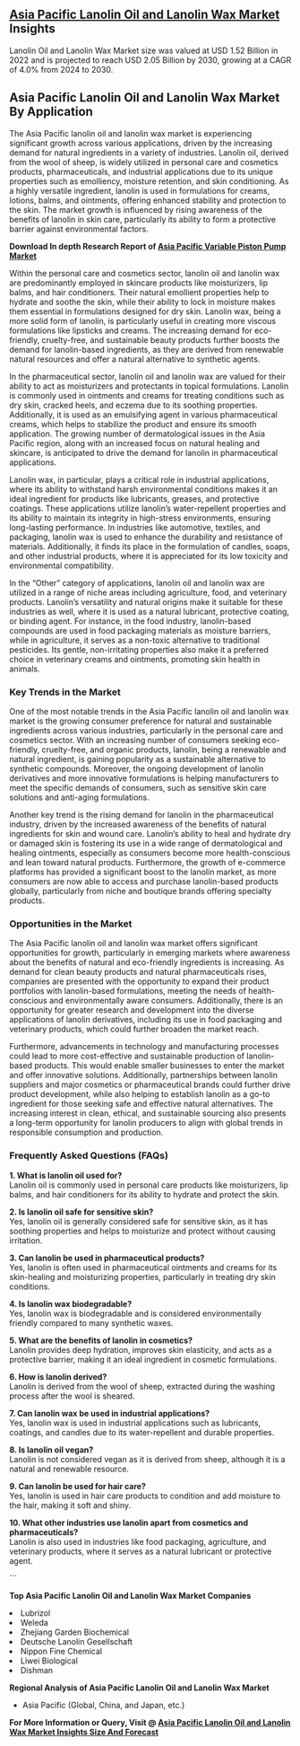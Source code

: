 <h2><a href="https://www.verifiedmarketreports.com/download-sample/?rid=46600&amp;utm_source=Github-Feb&amp;utm_medium=225" target="_blank">Asia Pacific Lanolin Oil and Lanolin Wax Market</a> Insights</h2><p>Lanolin Oil and Lanolin Wax Market size was valued at USD 1.52 Billion in 2022 and is projected to reach USD 2.05 Billion by 2030, growing at a CAGR of 4.0% from 2024 to 2030.</p><p><h2>Asia Pacific Lanolin Oil and Lanolin Wax Market By Application</h2> <p>The Asia Pacific lanolin oil and lanolin wax market is experiencing significant growth across various applications, driven by the increasing demand for natural ingredients in a variety of industries. Lanolin oil, derived from the wool of sheep, is widely utilized in personal care and cosmetics products, pharmaceuticals, and industrial applications due to its unique properties such as emolliency, moisture retention, and skin conditioning. As a highly versatile ingredient, lanolin is used in formulations for creams, lotions, balms, and ointments, offering enhanced stability and protection to the skin. The market growth is influenced by rising awareness of the benefits of lanolin in skin care, particularly its ability to form a protective barrier against environmental factors. <p><strong>Download In depth Research Report of <a href="https://www.verifiedmarketreports.com/download-sample/?rid=236118&amp;utm_source=Pulse-Dec&amp;utm_medium=225" target="_blank">Asia Pacific Variable Piston Pump Market</a></strong></p></p> <p>Within the personal care and cosmetics sector, lanolin oil and lanolin wax are predominantly employed in skincare products like moisturizers, lip balms, and hair conditioners. Their natural emollient properties help to hydrate and soothe the skin, while their ability to lock in moisture makes them essential in formulations designed for dry skin. Lanolin wax, being a more solid form of lanolin, is particularly useful in creating more viscous formulations like lipsticks and creams. The increasing demand for eco-friendly, cruelty-free, and sustainable beauty products further boosts the demand for lanolin-based ingredients, as they are derived from renewable natural resources and offer a natural alternative to synthetic agents.</p> <p>In the pharmaceutical sector, lanolin oil and lanolin wax are valued for their ability to act as moisturizers and protectants in topical formulations. Lanolin is commonly used in ointments and creams for treating conditions such as dry skin, cracked heels, and eczema due to its soothing properties. Additionally, it is used as an emulsifying agent in various pharmaceutical creams, which helps to stabilize the product and ensure its smooth application. The growing number of dermatological issues in the Asia Pacific region, along with an increased focus on natural healing and skincare, is anticipated to drive the demand for lanolin in pharmaceutical applications.</p> <p>Lanolin wax, in particular, plays a critical role in industrial applications, where its ability to withstand harsh environmental conditions makes it an ideal ingredient for products like lubricants, greases, and protective coatings. These applications utilize lanolin’s water-repellent properties and its ability to maintain its integrity in high-stress environments, ensuring long-lasting performance. In industries like automotive, textiles, and packaging, lanolin wax is used to enhance the durability and resistance of materials. Additionally, it finds its place in the formulation of candles, soaps, and other industrial products, where it is appreciated for its low toxicity and environmental compatibility.</p> <p>In the “Other” category of applications, lanolin oil and lanolin wax are utilized in a range of niche areas including agriculture, food, and veterinary products. Lanolin’s versatility and natural origins make it suitable for these industries as well, where it is used as a natural lubricant, protective coating, or binding agent. For instance, in the food industry, lanolin-based compounds are used in food packaging materials as moisture barriers, while in agriculture, it serves as a non-toxic alternative to traditional pesticides. Its gentle, non-irritating properties also make it a preferred choice in veterinary creams and ointments, promoting skin health in animals.</p> <h3>Key Trends in the Market</h3> <p>One of the most notable trends in the Asia Pacific lanolin oil and lanolin wax market is the growing consumer preference for natural and sustainable ingredients across various industries, particularly in the personal care and cosmetics sector. With an increasing number of consumers seeking eco-friendly, cruelty-free, and organic products, lanolin, being a renewable and natural ingredient, is gaining popularity as a sustainable alternative to synthetic compounds. Moreover, the ongoing development of lanolin derivatives and more innovative formulations is helping manufacturers to meet the specific demands of consumers, such as sensitive skin care solutions and anti-aging formulations.</p> <p>Another key trend is the rising demand for lanolin in the pharmaceutical industry, driven by the increased awareness of the benefits of natural ingredients for skin and wound care. Lanolin’s ability to heal and hydrate dry or damaged skin is fostering its use in a wide range of dermatological and healing ointments, especially as consumers become more health-conscious and lean toward natural products. Furthermore, the growth of e-commerce platforms has provided a significant boost to the lanolin market, as more consumers are now able to access and purchase lanolin-based products globally, particularly from niche and boutique brands offering specialty products.</p> <h3>Opportunities in the Market</h3> <p>The Asia Pacific lanolin oil and lanolin wax market offers significant opportunities for growth, particularly in emerging markets where awareness about the benefits of natural and eco-friendly ingredients is increasing. As demand for clean beauty products and natural pharmaceuticals rises, companies are presented with the opportunity to expand their product portfolios with lanolin-based formulations, meeting the needs of health-conscious and environmentally aware consumers. Additionally, there is an opportunity for greater research and development into the diverse applications of lanolin derivatives, including its use in food packaging and veterinary products, which could further broaden the market reach.</p> <p>Furthermore, advancements in technology and manufacturing processes could lead to more cost-effective and sustainable production of lanolin-based products. This would enable smaller businesses to enter the market and offer innovative solutions. Additionally, partnerships between lanolin suppliers and major cosmetics or pharmaceutical brands could further drive product development, while also helping to establish lanolin as a go-to ingredient for those seeking safe and effective natural alternatives. The increasing interest in clean, ethical, and sustainable sourcing also presents a long-term opportunity for lanolin producers to align with global trends in responsible consumption and production.</p> <h3>Frequently Asked Questions (FAQs)</h3> <p><strong>1. What is lanolin oil used for?</strong><br>Lanolin oil is commonly used in personal care products like moisturizers, lip balms, and hair conditioners for its ability to hydrate and protect the skin.</p> <p><strong>2. Is lanolin oil safe for sensitive skin?</strong><br>Yes, lanolin oil is generally considered safe for sensitive skin, as it has soothing properties and helps to moisturize and protect without causing irritation.</p> <p><strong>3. Can lanolin be used in pharmaceutical products?</strong><br>Yes, lanolin is often used in pharmaceutical ointments and creams for its skin-healing and moisturizing properties, particularly in treating dry skin conditions.</p> <p><strong>4. Is lanolin wax biodegradable?</strong><br>Yes, lanolin wax is biodegradable and is considered environmentally friendly compared to many synthetic waxes.</p> <p><strong>5. What are the benefits of lanolin in cosmetics?</strong><br>Lanolin provides deep hydration, improves skin elasticity, and acts as a protective barrier, making it an ideal ingredient in cosmetic formulations.</p> <p><strong>6. How is lanolin derived?</strong><br>Lanolin is derived from the wool of sheep, extracted during the washing process after the wool is sheared.</p> <p><strong>7. Can lanolin wax be used in industrial applications?</strong><br>Yes, lanolin wax is used in industrial applications such as lubricants, coatings, and candles due to its water-repellent and durable properties.</p> <p><strong>8. Is lanolin oil vegan?</strong><br>Lanolin is not considered vegan as it is derived from sheep, although it is a natural and renewable resource.</p> <p><strong>9. Can lanolin be used for hair care?</strong><br>Yes, lanolin is used in hair care products to condition and add moisture to the hair, making it soft and shiny.</p> <p><strong>10. What other industries use lanolin apart from cosmetics and pharmaceuticals?</strong><br>Lanolin is also used in industries like food packaging, agriculture, and veterinary products, where it serves as a natural lubricant or protective agent.</p> ```</p><p><strong>Top Asia Pacific Lanolin Oil and Lanolin Wax Market Companies</strong></p><div data-test-id=""><p><li>Lubrizol</li><li> Weleda</li><li> Zhejiang Garden Biochemical</li><li> Deutsche Lanolin Gesellschaft</li><li> Nippon Fine Chemical</li><li> Liwei Biological</li><li> Dishman</li></p><div><strong>Regional Analysis of&nbsp;Asia Pacific Lanolin Oil and Lanolin Wax Market</strong></div><ul><li dir="ltr"><p dir="ltr">Asia Pacific (Global, China, and Japan, etc.)</p></li></ul><p><strong>For More Information or Query, Visit @&nbsp;</strong><strong><a href="https://www.verifiedmarketreports.com/product/global-lanolin-oil-and-lanolin-wax-market-2019-by-manufacturers-regions-type-and-application-forecast-to-2024/?utm_source=Github-Feb&amp;utm_medium=225" target="_blank">Asia Pacific Lanolin Oil and Lanolin Wax Market Insights Size And Forecast</a></strong></p></div><h2>&nbsp;</h2><div data-test-id="">&nbsp;</div>
